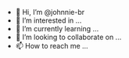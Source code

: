 - 👋 Hi, I’m @johnnie-br
- 👀 I’m interested in ...
- 🌱 I’m currently learning ...
- 💞️ I’m looking to collaborate on ...
- 📫 How to reach me ...


<!---
johnnie-br/johnnie-br is a ✨ special ✨ repository because its `README.md` (this file) appears on your GitHub profile.aaaas
You can click the Preview link to take a look at your changes.
--->
